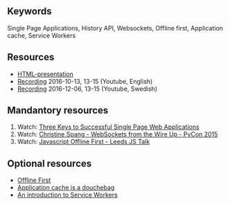 ## Keywords
Single Page Applications, History API, Websockets, Offline first, Application cache, Service Workers

## Resources
- [HTML-presentation](https://rawgit.com/CS-LNU-Learning-Objects/client-side-javascript/master/lectures/04-offlinespa/)
- [Recording](https://youtu.be/od-CxePLoeY) 2016-10-13, 13-15 (Youtube, English)
- [Recording](https://youtu.be/ZUJnEnt0-eM) 2016-12-06, 13-15 (Youtube, Swedish)

## Mandantory resources
1. Watch: [Three Keys to Successful Single Page Web Applications](https://youtu.be/46Bu9ms9mBg)
2. Watch: [Christine Spang - WebSockets from the Wire Up - PyCon 2015](https://youtu.be/u5QT3luWx7w)
3. Watch: [Javascript Offline First - Leeds JS Talk](https://youtu.be/PEHGSiC9_ck)

## Optional resources
* [Offline First](http://alistapart.com/article/offline-first)
* [Application cache is a douchebag](http://alistapart.com/article/application-cache-is-a-douchebag)
* [An introduction to Service Workers](http://www.html5rocks.com/en/tutorials/service-worker/introduction/)
